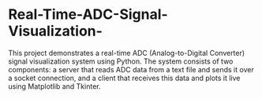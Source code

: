 # Real-Time-ADC-Signal-Visualization-
This project demonstrates a real-time ADC (Analog-to-Digital Converter) signal visualization system using Python. The system consists of two components: a server that reads ADC data from a text file and sends it over a socket connection, and a client that receives this data and plots it live using Matplotlib and Tkinter.
